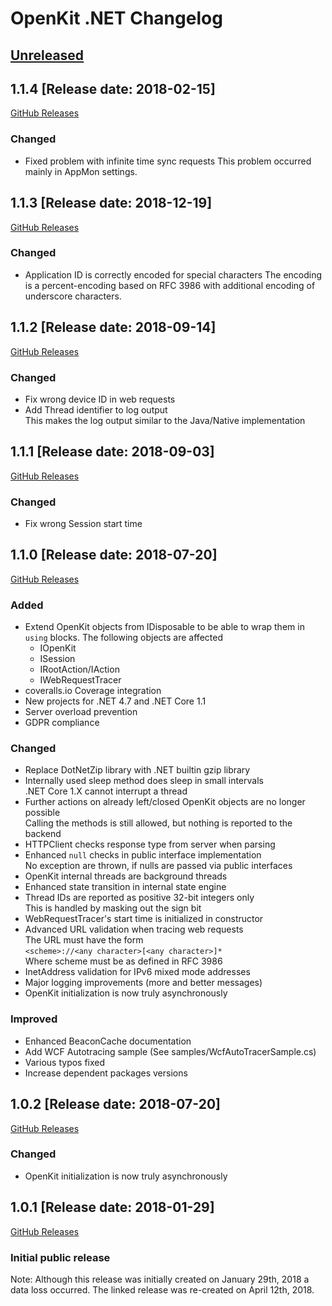 # OpenKit .NET Changelog

## [Unreleased](https://github.com/Dynatrace/openkit-dotnet/compare/v1.1.4...release/1.1)

## 1.1.4 [Release date: 2018-02-15]
[GitHub Releases](https://github.com/Dynatrace/openkit-dotnet/releases/tag/v1.1.4)

### Changed
- Fixed problem with infinite time sync requests
  This problem occurred mainly in AppMon settings.

## 1.1.3 [Release date: 2018-12-19]
[GitHub Releases](https://github.com/Dynatrace/openkit-dotnet/releases/tag/v1.1.3)

### Changed
- Application ID is correctly encoded for special characters
  The encoding is a percent-encoding based on RFC 3986 with additional encoding of underscore characters.

## 1.1.2 [Release date: 2018-09-14]
[GitHub Releases](https://github.com/Dynatrace/openkit-dotnet/releases/tag/v1.1.2)

### Changed
- Fix wrong device ID in web requests
- Add Thread identifier to log output  
  This makes the log output similar to the Java/Native implementation

## 1.1.1 [Release date: 2018-09-03]
[GitHub Releases](https://github.com/Dynatrace/openkit-dotnet/releases/tag/v1.1.1)

### Changed
- Fix wrong Session start time

## 1.1.0 [Release date: 2018-07-20]
[GitHub Releases](https://github.com/Dynatrace/openkit-dotnet/releases/tag/v1.1.0)

### Added
- Extend OpenKit objects from IDisposable to be able to wrap them in `using` blocks.
  The following objects are affected
  - IOpenKit
  - ISession
  - IRootAction/IAction
  - IWebRequestTracer
- coveralls.io Coverage integration
- New projects for .NET 4.7 and .NET Core 1.1
- Server overload prevention
- GDPR compliance

### Changed
- Replace DotNetZip library with .NET builtin gzip library
- Internally used sleep method does sleep in small intervals  
  .NET Core 1.X cannot interrupt a thread
- Further actions on already left/closed OpenKit objects are no longer possible  
  Calling the methods is still allowed, but nothing is reported to the backend 
- HTTPClient checks response type from server when parsing
- Enhanced `null` checks in public interface implementation  
  No exception are thrown, if nulls are passed via public interfaces
- OpenKit internal threads are background threads
- Enhanced state transition in internal state engine
- Thread IDs are reported as positive 32-bit integers only  
  This is handled by masking out the sign bit
- WebRequestTracer's start time is initialized in constructor
- Advanced URL validation when tracing web requests  
  The URL must have the form  
  `<scheme>://<any character>[<any character>]*`  
  Where scheme must be as defined in RFC 3986
- InetAddress validation for IPv6 mixed mode addresses
- Major logging improvements (more and better messages) 
- OpenKit initialization is now truly asynchronously

### Improved
- Enhanced BeaconCache documentation
- Add WCF Autotracing sample (See samples/WcfAutoTracerSample.cs)
- Various typos fixed
- Increase dependent packages versions

## 1.0.2 [Release date: 2018-07-20]
[GitHub Releases](https://github.com/Dynatrace/openkit-dotnet/releases/tag/v1.0.2)

### Changed
- OpenKit initialization is now truly asynchronously

## 1.0.1 [Release date: 2018-01-29]
[GitHub Releases](https://github.com/Dynatrace/openkit-dotnet/releases/tag/v1.0.1)
### Initial public release

Note: Although this release was initially created on January 29th, 2018 a data loss occurred.
The linked release was re-created on April 12th, 2018.

